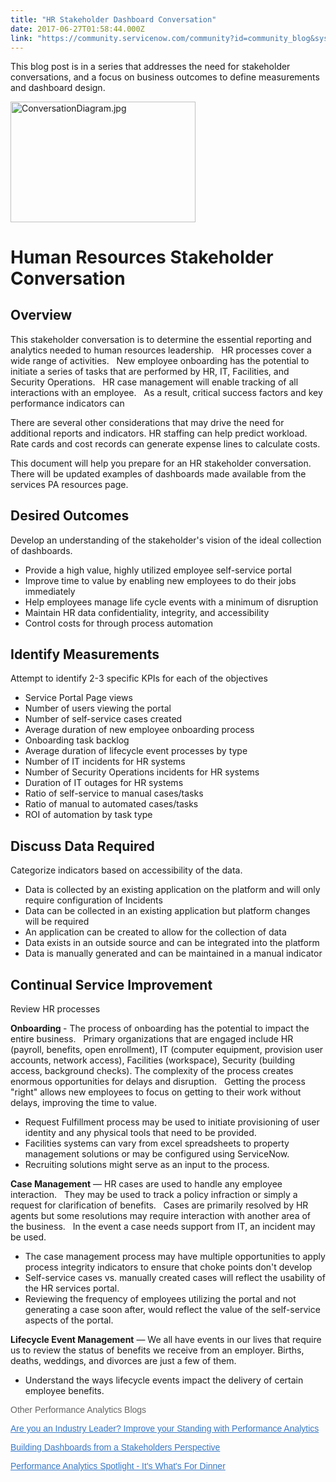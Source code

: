 ```yaml
---
title: "HR Stakeholder Dashboard Conversation"
date: 2017-06-27T01:58:44.000Z
link: "https://community.servicenow.com/community?id=community_blog&sys_id=330d6ea5dbd0dbc01dcaf3231f96199c"
---
```

<p>This blog post is in a series that addresses the need for stakeholder conversations, and a focus on business outcomes to define measurements and dashboard design.</p><p><img   alt="ConversationDiagram.jpg" class="image-1 jive-image" height="193" src="2a228dc6dbd097049c9ffb651f9619b4.iix" style="width: 296px; height: 192.4px;" width="296"/></p><h1>Human Resources Stakeholder Conversation</h1><h2>Overview</h2><p>This stakeholder conversation is to determine the essential reporting and analytics needed to human resources leadership.   HR processes cover a wide range of activities.   New employee onboarding has the potential to initiate a series of tasks that are performed by HR, IT, Facilities, and Security Operations.   HR case management will enable tracking of all interactions with an employee.   As a result, critical success factors and key performance indicators can</p><p>There are several other considerations that may drive the need for additional reports and indicators. HR staffing can help predict workload. Rate cards and cost records can generate expense lines to calculate costs.</p><p>This document will help you prepare for an HR stakeholder conversation. There will be updated examples of dashboards made available from the services PA resources page.</p><p></p><h2>Desired Outcomes</h2><p>Develop an understanding of the stakeholder's vision of the ideal collection of dashboards.</p><ul style="list-style-type: disc;"><li>Provide a high value, highly utilized employee self-service portal</li><li>Improve time to value by enabling new employees to do their jobs immediately</li><li>Help employees manage life cycle events with a minimum of disruption</li><li>Maintain HR data confidentiality, integrity, and accessibility</li><li>Control costs for through process automation</li></ul><h2>Identify Measurements</h2><p>Attempt to identify 2-3 specific KPIs for each of the objectives</p><ul style="list-style-type: disc;"><li>Service Portal Page views</li><li>Number of users viewing the portal</li><li>Number of self-service cases created</li><li>Average duration of new employee onboarding process</li><li>Onboarding task backlog</li><li>Average duration of lifecycle event processes by type</li><li>Number of IT incidents for HR systems</li><li>Number of Security Operations incidents for HR systems</li><li>Duration of IT outages for HR systems</li><li>Ratio of self-service to manual cases/tasks</li><li>Ratio of manual to automated cases/tasks</li><li>ROI of automation by task type</li></ul><h2>Discuss Data Required</h2><p>Categorize indicators based on accessibility of the data.</p><ul style="list-style-type: disc;"><li>Data is collected by an existing application on the platform and will only require configuration of Incidents</li><li>Data can be collected in an existing application but platform changes will be required</li><li>An application can be created to allow for the collection of data</li><li>Data exists in an outside source and can be integrated into the platform</li><li>Data is manually generated and can be maintained in a manual indicator</li></ul><h2>Continual Service Improvement</h2><p>Review HR processes</p><p><strong>Onboarding </strong>- The process of onboarding has the potential to impact the entire business.   Primary organizations that are engaged include HR (payroll, benefits, open enrollment), IT (computer equipment, provision user accounts, network access), Facilities (workspace), Security (building access, background checks). The complexity of the process creates enormous opportunities for delays and disruption.   Getting the process "right" allows new employees to focus on getting to their work without delays, improving the time to value.</p><ul style="list-style-type: disc;"><li>Request Fulfillment process may be used to initiate provisioning of user identity and any physical tools that need to be provided.</li><li>Facilities systems can vary from excel spreadsheets to property management solutions or may be configured using ServiceNow.</li><li>Recruiting solutions might serve as an input to the process.</li></ul><p></p><p><strong>Case Management</strong> — HR cases are used to handle any employee interaction.   They may be used to track a policy infraction or simply a request for clarification of benefits.   Cases are primarily resolved by HR agents but some resolutions may require interaction with another area of the business.   In the event a case needs support from IT, an incident may be used.</p><ul style="list-style-type: disc;"><li>The case management process may have multiple opportunities to apply process integrity indicators to ensure that choke points don't develop</li><li>Self-service cases vs. manually created cases will reflect the usability of the HR services portal.</li><li>Reviewing the frequency of employees utilizing the portal and not generating a case soon after, would reflect the value of the self-service aspects of the portal.</li></ul><p></p><p><strong>Lifecycle Event Management</strong> — We all have events in our lives that require us to review the status of benefits we receive from an employer. Births, deaths, weddings, and divorces are just a few of them.</p><ul style="list-style-type: disc;"><li>Understand the ways lifecycle events impact the delivery of certain employee benefits.</li></ul><p></p><p style="font-family: arial, sans-serif; color: #666666;">Other Performance Analytics Blogs</p><p style="font-family: arial, sans-serif; color: #666666;"><a title="" _jive_internal="true" data-containerid="2916" data-containertype="37" data-objectid="6519" data-objecttype="38" href="/community?id=community_blog&sys_id=07ecae65dbd0dbc01dcaf3231f9619d1" style="font-weight: inherit; font-style: inherit; font-family: inherit; color: #3778c7;">Are you an Industry Leader? Improve your Standing with Performance Analytics</a></p><p></p><p style="font-family: arial, sans-serif; color: #666666;"><a title="" _jive_internal="true" data-containerid="2916" data-containertype="37" data-objectid="6837" data-objecttype="38" href="/community?id=community_blog&sys_id=2afc26a5dbd0dbc01dcaf3231f9619d9" style="font-weight: inherit; font-style: inherit; font-family: inherit; color: #3778c7;">Building Dashboards from a Stakeholders Perspective</a></p><p></p><p style="font-family: arial, sans-serif; color: #666666;"><a title="" _jive_internal="true" data-containerid="2916" data-containertype="37" data-objectid="6438" data-objecttype="38" href="/community?id=community_blog&sys_id=bfbd6ea9dbd0dbc01dcaf3231f9619d1" style="font-weight: inherit; font-style: inherit; font-family: inherit; color: #3778c7;">Performance Analytics Spotlight - It's What's For Dinner</a></p>